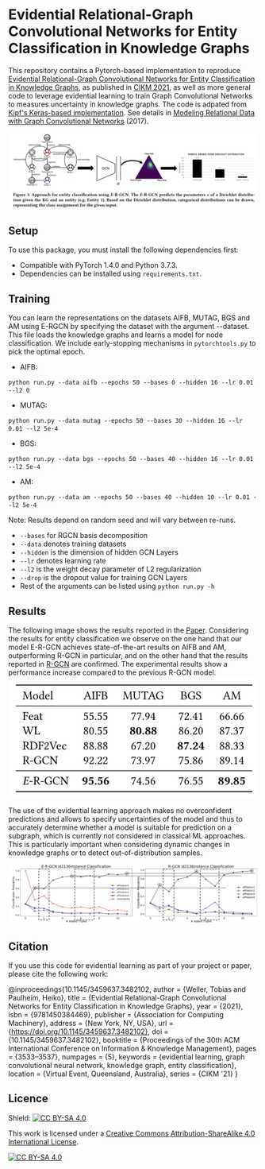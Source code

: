 # Evidential Relational-Graph Convolutional Networks for Entity Classification in Knowledge Graphs
This repository contains a Pytorch-based implementation to reproduce [Evidential Relational-Graph Convolutional Networks for Entity Classification in Knowledge Graphs](#link.pdf), as published in [CIKM 2021](https://www.cikm2021.org/), as well as more general code to leverage evidential learning to train Graph Convolutional Networks to measures uncertainty in knowledge graphs.
The code is adpated from [Kipf's Keras-based implementation](https://github.com/tkipf/relational-gcn). See details in [Modeling Relational Data with Graph Convolutional Networks](https://arxiv.org/abs/1703.06103) (2017).


![Overview of the E-R-GCN Pipeline](https://github.com/TobiWeller/E-R-GCN/blob/main/assets/overview.png?raw=true)


## Setup
To use this package, you must install the following dependencies first: 
- Compatible with PyTorch 1.4.0 and Python 3.7.3.
- Dependencies can be installed using `requirements.txt`.

## Training
You can learn the representations on the datasets AIFB, MUTAG, BGS and AM using E-RGCN by specifying the dataset with the argument --dataset. This file loads the knowledge graphs and learns a model for node classification.
We include early-stopping  mechanisms in `pytorchtools.py` to pick the optimal epoch.


- AIFB: 
```shell
python run.py --data aifb --epochs 50 --bases 0 --hidden 16 --lr 0.01 --l2 0
```

- MUTAG: 
```shell
python run.py --data mutag --epochs 50 --bases 30 --hidden 16 --lr 0.01 --l2 5e-4
```

- BGS: 
```shell
python run.py --data bgs --epochs 50 --bases 40 --hidden 16 --lr 0.01 --l2 5e-4
```
- AM:
```
python run.py --data am --epochs 50 --bases 40 --hidden 10 --lr 0.01 --l2 5e-4
```
Note: Results depend on random seed and will vary between re-runs.
* `--bases` for RGCN basis decomposition
* `--data` denotes training datasets
* `--hidden` is the dimension of hidden GCN Layers
* `--lr` denotes learning rate
* `--l2` is the weight decay parameter of L2 regularization
* `--drop` is the dropout value for training GCN Layers
* Rest of the arguments can be listed using `python run.py -h`



## Results
The following image shows the results reported in the [Paper](#link.pdf). Considering the results for entity classification we observe on the one hand that our model E-R-GCN achieves state-of-the-art results on AIFB and AM, outperforming R-GCN in particular, and on the other hand that the results reported in [R-GCN](https://github.com/tkipf/relational-gcn) are confirmed. The experimental results show a performance increase compared to the previous R-GCN model.
![Results of E-R-GCN for node classification in KG](https://github.com/TobiWeller/E-R-GCN/blob/main/assets/results.png?raw=true)



The use of the evidential learning approach makes no overconfident predictions and allows to specify uncertainties of the model and thus to accurately determine whether a model is suitable for prediction on a subgraph, which is currently not considered in classical ML approaches. This is particularly important when considering dynamic changes in knowledge graphs or to detect out-of-distribution samples.


![Uncertainty predictions of E-R-GCN and R-GCN with increasing number of triples](https://github.com/TobiWeller/E-R-GCN/blob/main/assets/robust.png?raw=true)



## Citation
If you use this code for evidential learning as part of your project or paper, please cite the following work:  

@inproceedings{10.1145/3459637.3482102,
    author = {Weller, Tobias and Paulheim, Heiko},
    title = {Evidential Relational-Graph Convolutional Networks for Entity Classification in Knowledge Graphs},
    year = {2021},
    isbn = {9781450384469},
    publisher = {Association for Computing Machinery},
    address = {New York, NY, USA},
    url = {https://doi.org/10.1145/3459637.3482102},
    doi = {10.1145/3459637.3482102},
    booktitle = {Proceedings of the 30th ACM International Conference on Information &amp; Knowledge Management},
    pages = {3533–3537},
    numpages = {5},
    keywords = {evidential learning, graph convolutional neural network, knowledge graph, entity classification},
    location = {Virtual Event, Queensland, Australia},
    series = {CIKM '21}
}
    

## Licence
Shield: [![CC BY-SA 4.0][cc-by-sa-shield]][cc-by-sa]

This work is licensed under a
[Creative Commons Attribution-ShareAlike 4.0 International License][cc-by-sa].

[![CC BY-SA 4.0][cc-by-sa-image]][cc-by-sa]

[cc-by-sa]: http://creativecommons.org/licenses/by-sa/4.0/
[cc-by-sa-image]: https://licensebuttons.net/l/by-sa/4.0/88x31.png
[cc-by-sa-shield]: https://img.shields.io/badge/License-CC%20BY--SA%204.0-lightgrey.svg
